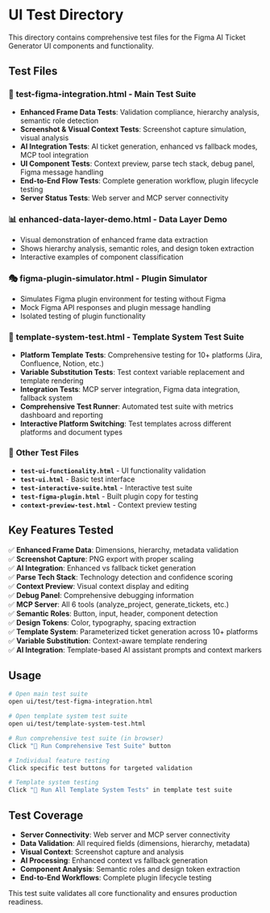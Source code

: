 # UI Test Directory

This directory contains comprehensive test files for the Figma AI Ticket Generator UI components and functionality.

## Test Files

### 🧪 **test-figma-integration.html** - Main Test Suite
- **Enhanced Frame Data Tests**: Validation compliance, hierarchy analysis, semantic role detection
- **Screenshot & Visual Context Tests**: Screenshot capture simulation, visual analysis
- **AI Integration Tests**: AI ticket generation, enhanced vs fallback modes, MCP tool integration  
- **UI Component Tests**: Context preview, parse tech stack, debug panel, Figma message handling
- **End-to-End Flow Tests**: Complete generation workflow, plugin lifecycle testing
- **Server Status Tests**: Web server and MCP server connectivity

### 📊 **enhanced-data-layer-demo.html** - Data Layer Demo
- Visual demonstration of enhanced frame data extraction
- Shows hierarchy analysis, semantic roles, and design token extraction
- Interactive examples of component classification

### 🎭 **figma-plugin-simulator.html** - Plugin Simulator  
- Simulates Figma plugin environment for testing without Figma
- Mock Figma API responses and plugin message handling
- Isolated testing of plugin functionality

### 🎯 **template-system-test.html** - Template System Test Suite
- **Platform Template Tests**: Comprehensive testing for 10+ platforms (Jira, Confluence, Notion, etc.)
- **Variable Substitution Tests**: Test context variable replacement and template rendering
- **Integration Tests**: MCP server integration, Figma data integration, fallback system
- **Comprehensive Test Runner**: Automated test suite with metrics dashboard and reporting
- **Interactive Platform Switching**: Test templates across different platforms and document types

### 🧪 **Other Test Files**
- **`test-ui-functionality.html`** - UI functionality validation
- **`test-ui.html`** - Basic test interface  
- **`test-interactive-suite.html`** - Interactive test suite
- **`test-figma-plugin.html`** - Built plugin copy for testing
- **`context-preview-test.html`** - Context preview testing

## Key Features Tested

✅ **Enhanced Frame Data**: Dimensions, hierarchy, metadata validation  
✅ **Screenshot Capture**: PNG export with proper scaling  
✅ **AI Integration**: Enhanced vs fallback ticket generation  
✅ **Parse Tech Stack**: Technology detection and confidence scoring  
✅ **Context Preview**: Visual context display and editing  
✅ **Debug Panel**: Comprehensive debugging information  
✅ **MCP Server**: All 6 tools (analyze_project, generate_tickets, etc.)  
✅ **Semantic Roles**: Button, input, header, component detection  
✅ **Design Tokens**: Color, typography, spacing extraction  
✅ **Template System**: Parameterized ticket generation across 10+ platforms  
✅ **Variable Substitution**: Context-aware template rendering  
✅ **AI Integration**: Template-based AI assistant prompts and context markers  

## Usage

```bash
# Open main test suite
open ui/test/test-figma-integration.html

# Open template system test suite
open ui/test/template-system-test.html

# Run comprehensive test suite (in browser)
Click "🚀 Run Comprehensive Test Suite" button

# Individual feature testing
Click specific test buttons for targeted validation

# Template system testing
Click "🎯 Run All Template System Tests" in template test suite
```

## Test Coverage

- **Server Connectivity**: Web server and MCP server connectivity
- **Data Validation**: All required fields (dimensions, hierarchy, metadata)  
- **Visual Context**: Screenshot capture and analysis
- **AI Processing**: Enhanced context vs fallback generation
- **Component Analysis**: Semantic roles and design token extraction
- **End-to-End Workflows**: Complete plugin lifecycle testing

This test suite validates all core functionality and ensures production readiness.